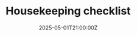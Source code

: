 ---
title: Housekeeping checklist
linkTitle: Housekeeping checklist
date: '2025-05-01T21:00:00Z'
weight: 1
description: No content
draft: false
ref: housekeeping-checklist
---